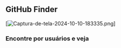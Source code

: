 ## GitHub Finder

[![Captura-de-tela-2024-10-10-183335.png](https://i.postimg.cc/YChnk7nY/Captura-de-tela-2024-10-10-183335.png)]

### Encontre por usuários e veja
